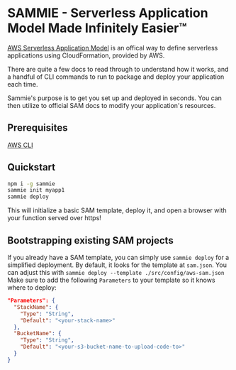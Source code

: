 # SAMMIE - Serverless Application Model Made Infinitely Easier™

[AWS Serverless Application Model](https://github.com/awslabs/serverless-application-model) is an offical way to define serverless applications using CloudFormation, provided by AWS.

There are quite a few docs to read through to understand how it works, and a handful of CLI commands to run to package and deploy your application each time.

Sammie's purpose is to get you set up and deployed in seconds. You can then utilize to official SAM docs to modify your application's resources.

## Prerequisites

[AWS CLI](https://aws.amazon.com/cli/)

## Quickstart

```bash
npm i -g sammie
sammie init myapp1
sammie deploy
```

This will initialize a basic SAM template, deploy it, and open a browser with your function served over https!

## Bootstrapping existing SAM projects

If you already have a SAM template, you can simply use `sammie deploy` for a simplified deployment.
By default, it looks for the template at `sam.json`. You can adjust this with `sammie deploy --template ./src/config/aws-sam.json`
Make sure to add the following `Parameters` to your template so it knows where to deploy:

```json
"Parameters": {
  "StackName": {
    "Type": "String",
    "Default": "<your-stack-name>"
  },
  "BucketName": {
    "Type": "String",
    "Default": "<your-s3-bucket-name-to-upload-code-to>"
  }
}
```
